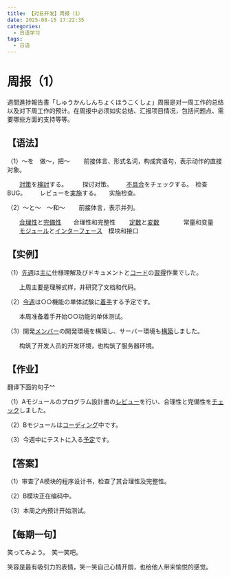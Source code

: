 ```yaml
---
title: 【对日开发】周报（1）
date: 2025-08-15 17:22:35
categories:
  - 日语学习
tags:
  - 日语
---
```


# 周报（1）

週間進捗報告書「しゅうかんしんちょくほうこくしょ」周报是对一周工作的总结以及对下周工作的预计。在周报中必须如实总结、汇报项目情况，包括问题点、需要哪些方面的支持等等。

## **【语法】**

（1）～を　做～，把～
　　前接体言、形式名词，构成宾语句，表示动作的直接对象。

　　[対策](http://dict.hjenglish.com/jp/w/対策)を[検討](http://dict.hjenglish.com/jp/w/検討)する。　　　探讨对策。
　　[不具合](http://dict.hjenglish.com/jp/w/不具合)をチェックする。　检查BUG。
　　レビューを[実施](http://dict.hjenglish.com/jp/w/実施)する。　　实施检查。

（2）～と～　～和～
　　前接体言，表示并列。

　　[合理性](http://dict.hjenglish.com/jp/w/合理性)と[完備性](http://dict.hjenglish.com/jp/w/完備性)　　合理性和完整性
　　[定数](http://dict.hjenglish.com/jp/w/定数)と[変数](http://dict.hjenglish.com/jp/w/変数)　　　　常量和变量
　　[モジュール](http://dict.hjenglish.com/jp/w/モジュール)と[インターフェース](http://dict.hjenglish.com/jp/w/インターフェース)　模块和接口

## **【实例】**

（1）[先週](http://dict.hjenglish.com/jp/w/先週)は[主に](http://dict.hjenglish.com/jp/w/主に)仕様理解及びドキュメントと[コード](http://dict.hjenglish.com/jp/w/コード)の[習得](http://dict.hjenglish.com/jp/w/習得)作業でした。

　　上周主要是理解式样，并研究了文档和代码。

（2）[今週](http://dict.hjenglish.com/jp/w/今週)は○○機能の単体試験に[着手](http://dict.hjenglish.com/jp/w/着手)する予定です。

　　本周准备着手开始○○功能的单体测试。

（3）開発[メンバー](http://dict.hjenglish.com/jp/w/メンバー)の開発環境を構築し、サーバー環境も[構築](http://dict.hjenglish.com/jp/w/構築)しました。

　　构筑了开发人员的开发环境，也构筑了服务器环境。

## **【作业】**

翻译下面的句子^^

（1）Aモジュールのプログラム設計書の[レビュー](http://dict.hjenglish.com/jp/w/レビュー)を行い、合理性と完備性を[チェック](http://dict.hjenglish.com/jp/w/チェック)しました。

（2）Bモジュールは[コーディング](http://dict.hjenglish.com/jp/w/コーディング)中です。

（3）今週中にテストに入る[予定](http://dict.hjenglish.com/jp/w/予定)です。

## **【答案】**

（1）审查了A模块的程序设计书，检查了其合理性及完整性。

（2）B模块正在编码中。

（3）本周之内预计开始测试。

## **【每期一句】**
笑ってみよう。　笑一笑吧。

笑容是最有吸引力的表情，笑一笑自己心情开朗，也给他人带来愉悦的感觉。
